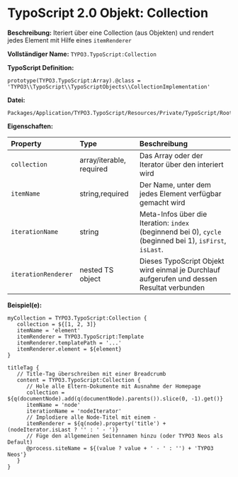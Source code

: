 # TypoScript 2.0 Objekt: Collection

**Beschreibung:** Iteriert über eine Collection (aus Objekten) und rendert jedes Element mit Hilfe eines `itemRenderer`

**Vollständiger Name:** `TYPO3.TypoScript:Collection`

**TypoScript Definition:** 
```
prototype(TYPO3.TypoScript:Array).@class = 'TYPO3\\TypoScript\\TypoScriptObjects\\CollectionImplementation'
```

**Datei:**
```
Packages/Application/TYPO3.TypoScript/Resources/Private/TypoScript/Root.ts2
```

**Eigenschaften:**

| Property | Type | Beschreibung |
| :------- | :------ | :------- |
| `collection` | array/iterable, required | Das Array oder der Iterator über den interiert wird |
| `itemName` | string,required | Der Name, unter dem jedes Element verfügbar gemacht wird |
| `iterationName` | string | Meta-Infos über die Iteration: `index` (beginnend bei 0), `cycle` (beginned bei 1), `isFirst`, `isLast`. |
| `iterationRenderer` | nested TS object | Dieses TypoScript Objekt wird einmal je Durchlauf aufgerufen und dessen Resultat verbunden |


**Beispiel(e):**

```
myCollection = TYPO3.TypoScript:Collection {
   collection = ${[1, 2, 3]}
   itemName = 'element'
   itemRenderer = TYPO3.TypoScript:Template
   itemRenderer.templatePath = '...'
   itemRenderer.element = ${element}
}
```

```
titleTag {
   // Title-Tag überschreiben mit einer Breadcrumb
   content = TYPO3.TypoScript:Collection {
      // Hole alle Eltern-Dokumente mit Ausnahme der Homepage
      collection = ${q(documentNode).add(q(documentNode).parents()).slice(0, -1).get()}
      itemName = 'node'
      iterationName = 'nodeIterator'
      // Implodiere alle Node-Titel mit einem -
      itemRenderer = ${q(node).property('title') + (nodeIterator.isLast ? '' : ' - ')}
      // Füge den allgemeinen Seitennamen hinzu (oder TYPO3 Neos als Default)
      @process.siteName = ${(value ? value + ' - ' : '') + 'TYPO3 Neos'}
   }
}
```